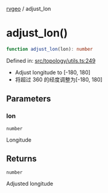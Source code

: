 [rvgeo](../index.md) / adjust\_lon

# adjust\_lon()

```ts
function adjust_lon(lon): number
```

Defined in: [src/topology/utils.ts:249](https://github.com/pzq123456/RVGeo/blob/e727f6f6e310621d656b74948bed9956ff45a613/src/topology/utils.ts#L249)

- Adjust longitude to [-180, 180]
- 将超过 360 的经度调整为[-180, 180]

## Parameters

### lon

`number`

Longitude

## Returns

`number`

Adjusted longitude
